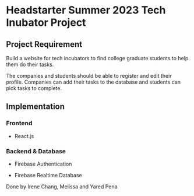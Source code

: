 # Headstarter Summer 2023 Tech Inubator Project

## Project Requirement

Build a website for tech incubators to find college graduate students to help them do their tasks.

The companies and students should be able to register and edit their profile. Companies can add their tasks to the database and students can pick tasks to complete.

## Implementation

### Frontend

* React.js

### Backend & Database

* Firebase Authentication

* Firebase Realtime Database


Done by Irene Chang, Melissa and Yared Pena
